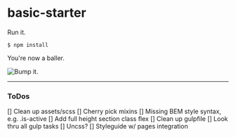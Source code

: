 # basic-starter

Run it.

```
$ npm install
```

You're now a baller.

![Bump it.](https://media.giphy.com/media/DjVCpTvzAKLaE/giphy.gif)

---

### ToDos
[] Clean up assets/scss
[] Cherry pick mixins
[] Missing BEM style syntax, e.g. .is-active
[] Add full height section class flex
[] Clean up gulpfile
[] Look thru all gulp tasks
[] Uncss?
[] Styleguide w/ pages integration
